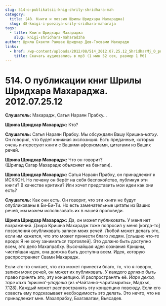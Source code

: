 ```yaml
---
slug: 514-o-publikatsii-knig-shrily-shridhara-mah
category:
  title: (48. Книги и поэзия Шрилы Шридхара Махараджа)
  slug: 48-knigi-i-poeziya-srily-sridhara-maharaja
tags:
  - title: Книги Шридхара Махараджа
    slug: knigi-shridhara-maharadzha
author: Шрила Бхакти Ракшак Шридхар Дев-Госвами Махарадж
links:
  - href: /wp-content/uploads/2012/08/514_2012.07.25.12_ShridharMj_O_publikacii_knig_Shrily_Sridhara_Maharaja1.mp3
    title: Скачать аудиозапись в mp3 (1 мин 52 сек, размер 1 Мб)
---
```


# 514. О публикации книг Шрилы Шридхара Махараджа. 2012.07.25.12

**Слушатель:** Махарадж, Сатья Нараян Прабху…

**Шрила Шридхар Махарадж:** Кто?

**Слушатель:** Сатья Нараян Прабху. Мы обсуждали Вашу Кришна-*катху*. Он говорил, что будет книжная экспозиция. Есть преданные, которых очень интересуют книги с Вашими афоризмами, цитатами из Ваших речей.

**Шрила Шридхар Махарадж:** Что он говорит?\
(Шрипад Сагар Махарадж объясняет на бенгали).

**Шрила Шридхар Махарадж:** Сатья Нараян Прабху, он принадлежит к ИСККОН. Но почему он берёт на себя беспокойство, публикуя эти книги? В качестве критики? Или хочет представить мои идеи как они есть?

**Слушатель:** Как они есть. Он говорит, что эти книги не будут опубликованы в Би-Би-Ти. Но есть замечательные цитаты из Ваших речей, мы можем использовать их в нашей проповеди.

**Шрила Шридхар Махарадж:** Да, он может публиковать. У меня нет возражений. Дхира Кришна Махарадж тоже попросил у меня [когда-то] позволения опубликовать записи моих речей. Любой может делать это, если им кажется, что это может принести благо людям. [слышно что-то вроде: Я не хочу заниматься торговлей]. Это должно быть доступно всем, это дело Махапрабху. Высочайшая идея сознания Кришны, чистейшая идея, она должна быть доступна всем. Идея, которую распространяет Свами Махарадж.

Если кто-то считает, что это может принести благо, то, что я говорю, записи моих речей, он может их публиковать. У каждого должно быть право принять это, эту концепцию. И распространять её. *Йаре декха, таре каха ‘кришна’-упадеша* (из «Чайтанья-чаритамриты», Мадхья, 7.128). Каждый может распространять эту концепцию повсюду. Если его совесть ему подсказывает необходимость это делать. Это нечто, что не принадлежит мне. Махапрабху, Бхагаватам, Вьясадев.

